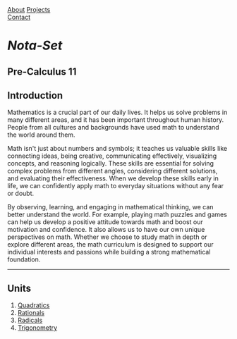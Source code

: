 <nav>
<div id="logo" class="menuitem">
<a href="https://hyperionu.github.io">
<i class="fa-solid fa-circle-nodes"></i>
</a>
</div>
<div id="links" class="menuitem">
<a href="">About</a>
<a href="https://hyperionu.github.io/projects.html">Projects</a>
</div>
<div id="socials" class="menuitem">
<a href="https://github.com/HyperionU" target="_blank">
<i class="fa-brands fa-github-alt"></i>
</a>
<a href="https://codepen.io/korvid" target="_blank">
<i class="fa-brands fa-codepen"></i>
</a>
</div>
<div id="contacts" class="menuitem">
<a href="" target="_blank">Contact</a>
</div>
</nav>

# ***Nota-Set***
## <i class="fa-solid fa-circle-xmark"></i> Pre-Calculus 11
## **Introduction**

Mathematics is a crucial part of our daily lives. It helps us solve problems in many different areas, and it has been important throughout human history. People from all cultures and backgrounds have used math to understand the world around them.

Math isn't just about numbers and symbols; it teaches us valuable skills like connecting ideas, being creative, communicating effectively, visualizing concepts, and reasoning logically. These skills are essential for solving complex problems from different angles, considering different solutions, and evaluating their effectiveness. When we develop these skills early in life, we can confidently apply math to everyday situations without any fear or doubt.

By observing, learning, and engaging in mathematical thinking, we can better understand the world. For example, playing math puzzles and games can help us develop a positive attitude towards math and boost our motivation and confidence. It also allows us to have our own unique perspectives on math. Whether we choose to study math in depth or explore different areas, the math curriculum is designed to support our individual interests and passions while building a strong mathematical foundation.

---

## **Units**

1. [<i class="fa-solid fa-superscript"></i> Quadratics](/pc11/quad.md)
2. [<i class="fa-solid fa-divide"></i> Rationals](/pc11/ratio.md)
3. [<i class="fa-solid fa-square-root-variable"></i> Radicals](/pc11/radi.md)
4. [<i class="fa-solid fa-calculator"></i> Trigonometry](/pc11/trig.md)

<link rel="stylesheet" href="https://cdnjs.cloudflare.com/ajax/libs/font-awesome/6.3.0/css/all.min.css">